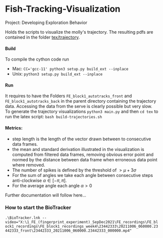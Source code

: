 # Fish-Tracking-Visualization
Project: Developing Exploration Behavior

Holds the scripts to visualize the molly's trajectory. 
The resulting pdfs are contained in the folder [tex/trajectory](tex/trajectory).


#### Build 
To compile the cython code run 
+ Mac: `CC='gcc-11' python3 setup.py build_ext --inplace`
+ Unix: `python3 setup.py build_ext --inplace`

#### Run 
It requires to have the Folders `FE_block1_autotracks_front` and `FE_block1_autotracks_back` in the parent directory containing the trajectory data. Accessing the data from the serve is clearly possible but very slow.  
To generate the trajectory visualizations 
`python3 main.py` and then `cd tex` to run the latex script:
`bash build-trajectories.sh`

#### Metrics: 
+ step length is the length of the vector drawn between to consecutive data frames. 
+ the mean and standard derivation illustrated in the visualization is computed from filtered data frames, removing obvious error point and normed by the distance between data frame when erroneous data point where removed. 
+ The number of spikes is defined by the threshold of $` > \mu + 3 \sigma`$
+ For the sum of angles we take each angle between consecutive steps anti-clockwise $`\alpha \in [-\pi, \pi]`$. 
+ For the average angle each angle $`\alpha > 0`$

Further documentation will follow here... 

### How to start the BioTracker
`.\BioTracker.lnk --video="X:\1_FE_(fingerprint_experiment)_SepDec2021\FE_recordings\FE_block1_recordings\FE_block1_recordings_week4\23442333\20211006_060000.23442333_front\23442333_20211006_060000.23442333_000000.mp4"`
